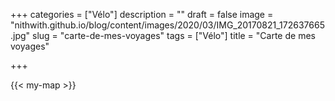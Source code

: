 +++
categories = ["Vélo"]
description = ""
draft = false
image = "nithwith.github.io/blog/content/images/2020/03/IMG_20170821_172637665.jpg"
slug = "carte-de-mes-voyages"
tags = ["Vélo"]
title = "Carte de mes voyages"

+++

{{< my-map >}}